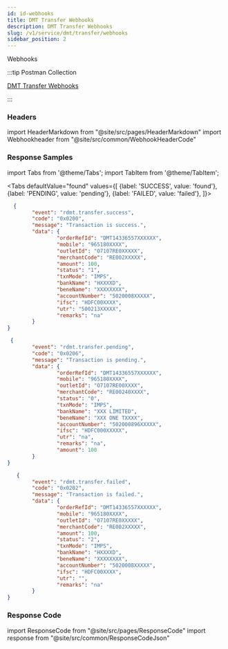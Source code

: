 ```yaml
---
id: id-webhooks
title: DMT Transfer Webhooks
description: DMT Transfer Webhooks
slug: /v1/service/dmt/transfer/webhooks
sidebar_position: 2
---
```


Webhooks

:::tip Postman Collection

<a href="https://www.google.com" target="_blank">DMT Transfer Webhooks</a>

:::

### Headers

import HeaderMarkdown from "@site/src/pages/HeaderMarkdown"
import Webhookheader from "@site/src/common/WebhookHeaderCode"

<HeaderMarkdown data={Webhookheader}/>

### Response Samples

import Tabs from '@theme/Tabs';
import TabItem from '@theme/TabItem';

<Tabs
    defaultValue="found"
    values={[
        {label: 'SUCCESS', value: 'found'},
        {label: 'PENDING', value: 'pending'},
        {label: 'FAILED', value: 'failed'},
    ]}>

<TabItem value="found">

```json
  {
        "event": "rdmt.transfer.success",
        "code": "0x0200",
        "message": "Transaction is success.",
        "data": {
                "orderRefId": "DMT14336557XXXXXX",
                "mobile": "965180XXXX",
                "outletId": "O7107RE0XXXXX",
                "merchantCode": "RE002XXXXX",
                "amount": 100,
                "status": "1",
                "txnMode": "IMPS",
                "bankName": "HXXXXD",
                "beneName": "XXXXXXXX",
                "accountNumber": "5020008XXXXX",
                "ifsc": "HDFC00XXXX",
                "utr": "500213XXXXX",
                "remarks": "na"
        }
}
```

</TabItem>

<TabItem value="pending">

```json
 {
        "event": "rdmt.transfer.pending",
        "code": "0x0206",
        "message": "Transaction is pending.",
        "data": {
                "orderRefId": "DMT14336557XXXXXX",
                "mobile": "965180XXXX",
                "outletId": "O7107RE00XXXX",
                "merchantCode": "RE00240XXXX",
                "status": "0",
                "txnMode": "IMPS",
                "bankName": "XXX LIMITED",
                "beneName": "XXX ONE TXXXX",
                "accountNumber": "502000896XXXXX",
                "ifsc": "HDFC000XXXXX",
                "utr": "na",
                "remarks": "na",
                "amount": 100
        }
}
```

</TabItem>

<TabItem value="failed">

```json
   {
        "event": "rdmt.transfer.failed",
        "code": "0x0202",
        "message": "Transaction is failed.",
        "data": {
                "orderRefId": "DMT14336557XXXXXX",
                "mobile": "965180XXXX",
                "outletId": "O7107RE0XXXXX",
                "merchantCode": "RE002XXXXX",
                "amount": 100,
                "status": "2",
                "txnMode": "IMPS",
                "bankName": "HXXXXD",
                "beneName": "XXXXXXXX",
                "accountNumber": "5020008XXXXX",
                "ifsc": "HDFC00XXXX",
                "utr": "",
                "remarks": "na"
        }
}
```

</TabItem>
</Tabs>

### Response Code

import ResponseCode from "@site/src/pages/ResponseCode"
import response from "@site/src/common/ResponseCodeJson"

<ResponseCode data={response}/>
